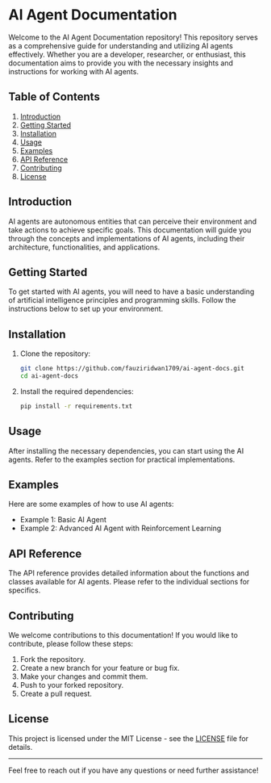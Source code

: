 # AI Agent Documentation

Welcome to the AI Agent Documentation repository! This repository serves as a comprehensive guide for understanding and utilizing AI agents effectively. Whether you are a developer, researcher, or enthusiast, this documentation aims to provide you with the necessary insights and instructions for working with AI agents.

## Table of Contents

1. [Introduction](#introduction)
2. [Getting Started](#getting-started)
3. [Installation](#installation)
4. [Usage](#usage)
5. [Examples](#examples)
6. [API Reference](#api-reference)
7. [Contributing](#contributing)
8. [License](#license)

## Introduction

AI agents are autonomous entities that can perceive their environment and take actions to achieve specific goals. This documentation will guide you through the concepts and implementations of AI agents, including their architecture, functionalities, and applications.

## Getting Started

To get started with AI agents, you will need to have a basic understanding of artificial intelligence principles and programming skills. Follow the instructions below to set up your environment.

## Installation

1. Clone the repository:
   ```bash
   git clone https://github.com/fauziridwan1709/ai-agent-docs.git
   cd ai-agent-docs
   ```
2. Install the required dependencies:
   ```bash
   pip install -r requirements.txt
   ```

## Usage

After installing the necessary dependencies, you can start using the AI agents. Refer to the examples section for practical implementations.

## Examples

Here are some examples of how to use AI agents:
- Example 1: Basic AI Agent
- Example 2: Advanced AI Agent with Reinforcement Learning

## API Reference

The API reference provides detailed information about the functions and classes available for AI agents. Please refer to the individual sections for specifics.

## Contributing

We welcome contributions to this documentation! If you would like to contribute, please follow these steps:
1. Fork the repository.
2. Create a new branch for your feature or bug fix.
3. Make your changes and commit them.
4. Push to your forked repository.
5. Create a pull request.

## License

This project is licensed under the MIT License - see the [LICENSE](LICENSE) file for details.

---

Feel free to reach out if you have any questions or need further assistance!